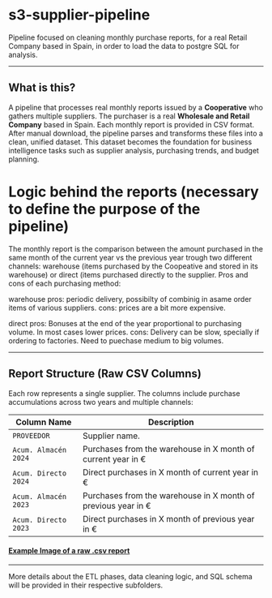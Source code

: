 # s3-supplier-pipeline

Pipeline focused on cleaning monthly purchase reports, for a real Retail Company based in Spain, in order to load the data to postgre SQL for analysis.

---

## What is this? 

A pipeline that processes real monthly reports issued by a **Cooperative** who gathers multiple suppliers. 
The purchaser is a real **Wholesale and Retail Company** based in Spain. 
Each monthly report is provided in CSV format. After manual download, the pipeline parses and transforms these files into a clean, unified dataset. This dataset becomes the foundation for business intelligence tasks such as supplier analysis, purchasing trends, and budget planning.


# Logic behind the reports (necessary to define the purpose of the pipeline)

The monthly report is the comparison between the amount purchased in the same month of the current year vs the previous year trough two different channels: warehouse (items purchased by the Coopeative and stored in its warehouse) or direct (items purchased directly to the supplier.
Pros and cons of each purchasing method:
               
warehouse     pros:  periodic delivery, possibilty of combinig in asame order items of various suppliers.
              cons:  prices are a bit more expensive.
              
direct        pros:  Bonuses at the end of the year proportional to purchasing volume. In most cases lower prices.
              cons:  Delivery can be slow, specially if ordering to factories. Need to puechase medium to big volumes.

---

## Report Structure (Raw CSV Columns)

Each row represents a single supplier. The columns include purchase accumulations across two years and multiple channels:

| Column Name              | Description                                                                 |
|--------------------------|-----------------------------------------------------------------------------|
| `PROVEEDOR`              | Supplier name.                                                              |
| `Acum. Almacén 2024`     | Purchases from the warehouse in X month of current year in €                |
| `Acum. Directo 2024`     | Direct purchases in X month of current year in €                            |
| `Acum. Almacén 2023`     | Purchases from the warehouse in X month of previous year in €               |
| `Acum. Directo 2023`     | Direct purchases in X month of previous year in €                           |

#### [Example Image of a raw .csv report](URL-or-path-to-image)
---

More details about the ETL phases, data cleaning logic, and SQL schema will be provided in their respective subfolders.

